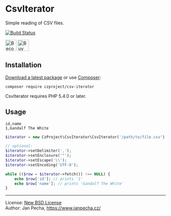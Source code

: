 
# CsvIterator

Simple reading of CSV files.

[![Build Status](https://travis-ci.org/czproject/csv-iterator.svg?branch=master)](https://travis-ci.org/czproject/csv-iterator)

<a href="https://www.patreon.com/bePatron?u=9680759"><img src="https://c5.patreon.com/external/logo/become_a_patron_button.png" alt="Become a Patron!" height="35"></a>
<a href="https://www.paypal.me/janpecha/1eur"><img src="https://buymecoffee.intm.org/img/button-paypal-white.png" alt="Buy me a coffee" height="35"></a>


## Installation

[Download a latest package](https://github.com/czproject/csv-iterator/releases) or use [Composer](http://getcomposer.org/):

```
composer require czproject/csv-iterator
```

CsvIterator requires PHP 5.4.0 or later.


## Usage

```csv
id,name
1,Gandalf The White
```

```php
$iterator = new CzProject\CsvIterator\CsvIterator('/path/to/file.csv');

// optional:
$iterator->setDelimiter(',');
$iterator->setEnclosure('"');
$iterator->setEscape('\\');
$iterator->setEncoding('UTF-8');

while (($row = $iterator->fetch()) !== NULL) {
	echo $row['id']; // prints '1'
	echo $row['name']; // prints 'Gandalf The White'
}
```

------------------------------

License: [New BSD License](license.md)
<br>Author: Jan Pecha, https://www.janpecha.cz/
